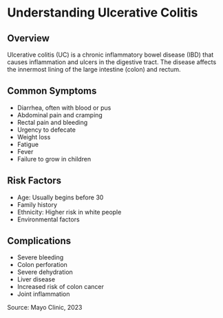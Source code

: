 # Understanding Ulcerative Colitis

## Overview
Ulcerative colitis (UC) is a chronic inflammatory bowel disease (IBD) that causes inflammation and ulcers in the digestive tract. The disease affects the innermost lining of the large intestine (colon) and rectum.

## Common Symptoms
- Diarrhea, often with blood or pus
- Abdominal pain and cramping
- Rectal pain and bleeding
- Urgency to defecate
- Weight loss
- Fatigue
- Fever
- Failure to grow in children

## Risk Factors
- Age: Usually begins before 30
- Family history
- Ethnicity: Higher risk in white people
- Environmental factors

## Complications
- Severe bleeding
- Colon perforation
- Severe dehydration
- Liver disease
- Increased risk of colon cancer
- Joint inflammation

Source: Mayo Clinic, 2023 